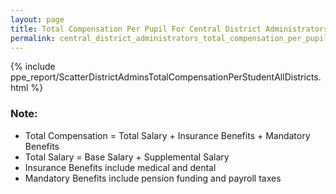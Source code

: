 ```yaml
---
layout: page
title: Total Compensation Per Pupil For Central District Administrators
permalink: central_district_administrators_total_compensation_per_pupil
---
```



{% include ppe_report/ScatterDistrictAdminsTotalCompensationPerStudentAllDistricts.html %}

### Note:
- Total Compensation = Total Salary + Insurance Benefits + Mandatory Benefits
- Total Salary = Base Salary + Supplemental Salary
- Insurance Benefits include medical and dental
- Mandatory Benefits include pension funding and payroll taxes

